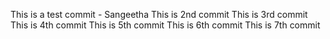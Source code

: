 This is a test commit - Sangeetha
This is 2nd commit
This is 3rd commit
This is 4th commit
This is 5th commit
This is 6th commit
This is 7th commit
